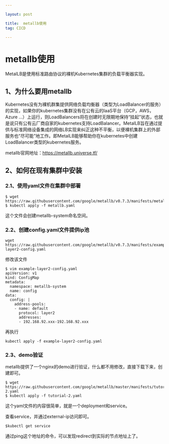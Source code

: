 ```yaml
---

layout: post

title:  metallb使用
tag: CICD

---
```

# metallb使用

MetalLB是使用标准路由协议的裸机Kubernetes集群的负载平衡器实现。

## 1、为什么要用metallb

​	Kubernetes没有为裸机群集提供网络负载均衡器（类型为LoadBalancer的服务）的实现，如果你的kubernetes集群没有在公有云的IaaS平台（GCP，AWS，Azure …）上运行，则LoadBalancers将在创建时无限期地保持“挂起”状态，也就是说只有公有云厂商自家的kubernetes支持LoadBalancer。MetalLB旨在通过提供与标准网络设备集成的网络LB实现来纠正这种不平衡，以便裸机集群上的外部服务也“尽可能”地工作。即MetalLB能够帮助你在kubernetes中创建LoadBalancer类型的kubernetes服务。

metallb官网地址：<https://metallb.universe.tf/>

## 2、如何在现有集群中安装

###    2.1、使用yaml文件在集群中部署

```
$ wget https://raw.githubusercontent.com/google/metallb/v0.7.3/manifests/metallb.yaml
$ kubectl apply -f metallb.yaml
```

这个文件会创建metallb-system命名空间。

### 2.2、创建config.yaml文件提供ip池

```
wget https://raw.githubusercontent.com/google/metallb/v0.7.3/manifests/example-layer2-config.yaml
```

   修改该文件

```
$ vim example-layer2-config.yaml 
apiVersion: v1
kind: ConfigMap
metadata:
  namespace: metallb-system
  name: config
data:
  config: |
    address-pools:
    - name: default
      protocol: layer2
      addresses:
      - 192.168.92.xxx-192.168.92.xxx
```

再执行

```
kubectl apply -f example-layer2-config.yaml
```

### 2.3、demo验证

metallb提供了一个nginx的demo进行验证，什么都不用修改，直接下载下来，创建即可。

```
$ wget https://raw.githubusercontent.com/google/metallb/master/manifests/tutorial-2.yaml
$ kubectl apply -f tutorial-2.yaml
```

  这个yaml文件的内容很简单，就是一个deployment和service。

查看service，并通过external-ip访问即可。

```
$kubectl get service 
```

通过ping这个地址的命令，可以发现redirect到实际的节点地址上了。





